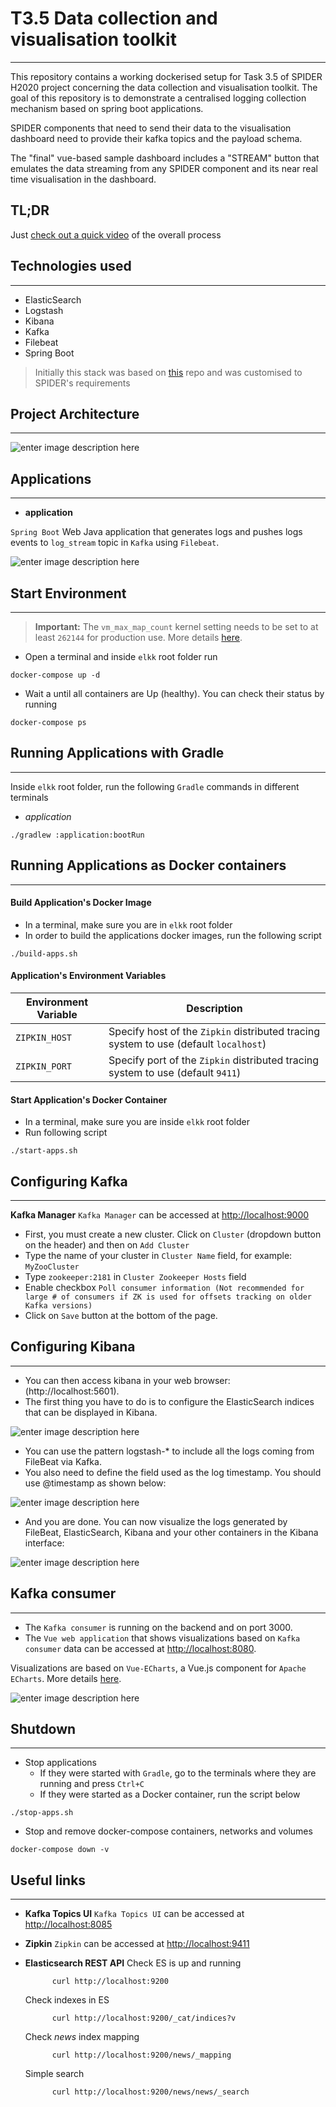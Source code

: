 # T3.5 Data collection and visualisation toolkit

---

This repository contains a working dockerised setup for Task 3.5 of SPIDER H2020 project concerning the data collection and visualisation toolkit. The goal of this repository is to demonstrate a centralised logging collection mechanism based on spring boot applications.

SPIDER components that need to send their data to the visualisation dashboard need to provide their kafka topics and the payload schema.

The "final" vue-based sample dashboard includes a "STREAM" button that emulates the data streaming from any SPIDER component and its near real time visualisation in the dashboard.

## TL;DR

Just [check out a quick video](https://www.youtube.com/watch?v=UJCPYIxsWnc) of the overall process

## Technologies used

---

- ElasticSearch
- Logstash
- Kibana
- Kafka
- Filebeat
- Spring Boot

> Initially this stack was based on [this](https://github.com/AbhiJD9602/elkk) repo and was customised to SPIDER's requirements

## Project Architecture

---

![enter image description here](./images/full_ecosystem.jpeg)

## Applications

---

- **application**

`Spring Boot` Web Java application that generates logs and pushes logs events to `log_stream` topic in `Kafka` using `Filebeat`.

![enter image description here](./images/diagram.jpeg)

## Start Environment

---

> **Important:**
> The `vm_max_map_count` kernel setting needs to be set to at least `262144` for production use. More details [here](https://www.elastic.co/guide/en/elasticsearch/reference/current/docker.html#docker-prod-prerequisites).

- Open a terminal and inside `elkk` root folder run

```text
docker-compose up -d
```

- Wait a until all containers are Up (healthy). You can check their status by running

```text
docker-compose ps
```

## Running Applications with Gradle

---

Inside `elkk` root folder, run the following `Gradle` commands in different terminals

- _application_

```text
./gradlew :application:bootRun
```

## Running Applications as Docker containers

---

#### Build Application's Docker Image

- In a terminal, make sure you are in `elkk` root folder
- In order to build the applications docker images, run the following script

```text
./build-apps.sh
```

#### Application's Environment Variables

| Environment Variable | Description                                                                          |
| -------------------- | ------------------------------------------------------------------------------------ |
| `ZIPKIN_HOST`        | Specify host of the `Zipkin` distributed tracing system to use (default `localhost`) |
| `ZIPKIN_PORT`        | Specify port of the `Zipkin` distributed tracing system to use (default `9411`)      |

#### Start Application's Docker Container

- In a terminal, make sure you are inside `elkk` root folder
- Run following script

```text
./start-apps.sh
```

## Configuring Kafka

---

**Kafka Manager**
`Kafka Manager` can be accessed at [http://localhost:9000](http://localhost:9000)

- First, you must create a new cluster. Click on `Cluster` (dropdown button on the header) and then on `Add Cluster`
- Type the name of your cluster in `Cluster Name` field, for example: `MyZooCluster`
- Type `zookeeper:2181` in `Cluster Zookeeper Hosts` field
- Enable checkbox `Poll consumer information (Not recommended for large # of consumers if ZK is used for offsets tracking on older Kafka versions)`
- Click on `Save` button at the bottom of the page.

## Configuring Kibana

---

- You can then access kibana in your web browser: (http://localhost:5601).
- The first thing you have to do is to configure the ElasticSearch indices that can be displayed in Kibana.

![enter image description here](./images/kibana_One.png)

- You can use the pattern logstash-\* to include all the logs coming from FileBeat via Kafka.
- You also need to define the field used as the log timestamp. You should use @timestamp as shown below:

![enter image description here](./images/kibana_Two.png)

- And you are done. You can now visualize the logs generated by FileBeat, ElasticSearch, Kibana and your other containers in the Kibana interface:

![enter image description here](./images/kibana_Three.png)

## Kafka consumer

---

- The `Kafka consumer` is running on the backend and on port 3000.
- The `Vue web application` that shows visualizations based on `Kafka consumer` data can be accessed at [http://localhost:8080](http://localhost:8080).

Visualizations are based on `Vue-ECharts`, a Vue.js component for `Apache ECharts`. More details [here](https://github.com/ecomfe/vue-echarts).

![enter image description here](./images/vue-app.jpg)

## Shutdown

---

- Stop applications
  - If they were started with `Gradle`, go to the terminals where they are running and press `Ctrl+C`
  - If they were started as a Docker container, run the script below

```text
./stop-apps.sh
```

- Stop and remove docker-compose containers, networks and volumes

```text
docker-compose down -v
```

## Useful links

---

- **Kafka Topics UI**
  `Kafka Topics UI` can be accessed at [http://localhost:8085](http://localhost:8085)

- **Zipkin**
  `Zipkin` can be accessed at [http://localhost:9411](http://localhost:9411)

- **Elasticsearch REST API**
  Check ES is up and running

  ```
    	curl http://localhost:9200
  ```

  Check indexes in ES

  ```
    	curl http://localhost:9200/_cat/indices?v
  ```

  Check _news_ index mapping

  ```
    	curl http://localhost:9200/news/_mapping
  ```

  Simple search

  ```
    	curl http://localhost:9200/news/news/_search
  ```
